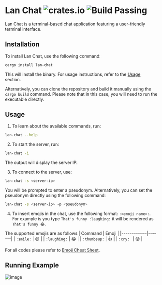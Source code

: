 # Lan Chat ![crates.io](https://img.shields.io/crates/v/lan-chat.svg) ![Build Passing](https://github.com/Saphereye/lan-chat/actions/workflows/rust.yml/badge.svg)

Lan Chat is a terminal-based chat application featuring a user-friendly terminal interface.

## Installation

To install Lan Chat, use the following command:

```bash
cargo install lan-chat
```

This will install the binary. For usage instructions, refer to the [Usage](#usage) section.

Alternatively, you can clone the repository and build it manually using the `cargo build` command. Please note that in this case, you will need to run the executable directly.

## Usage

1. To learn about the available commands, run:

```bash
lan-chat --help
```

2. To start the server, run:

```bash
lan-chat -i
```

The output will display the server IP.

3. To connect to the server, use:

```bash
lan-chat -s <server-ip>
```

You will be prompted to enter a pseudonym. Alternatively, you can set the pseudonym directly using the following command:

```bash
lan-chat -s <server-ip> -p <pseudonym>
```

4. To insert emojis in the chat, use the following format: `:<emoji name>:`. For example is you type `That's funny :laughing:` it will be rendered as `That's funny 😂`.

The supported emojis are as follows
| Command     | Emoji |
|-------------|-------|
| `:smile:`     | 😊     |
| `:laughing:`     | 😂     |
| `:thumbsup:` | 👍     |
| `:cry: `      | 😢     |

For all codes please refer to [Emoji Cheat Sheet](https://github.com/ikatyang/emoji-cheat-sheet/tree/master).

## Running Example

![image](https://github.com/Saphereye/lan-chat/assets/59739923/daada2ff-4cf0-4251-8e91-92b867f1c2bc)
